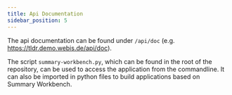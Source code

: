 ```yaml
---
title: Api Documentation
sidebar_position: 5
---
```


The api documentation can be found under `/api/doc` (e.g. <https://tldr.demo.webis.de/api/doc>).  

The script `summary-workbench.py`, which can be found in the root of the repository, can be used to access the application from the commandline.
It can also be imported in python files to build applications based on Summary Workbench.
